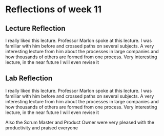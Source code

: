 # Reflections of week 11

## Lecture Reflection
I really liked this lecture. Professor Marlon spoke at this lecture. I was familiar with him before and crossed paths on several subjects. A very interesting lecture from him about the processes in large companies and how thousands of others are formed from one process. Very interesting lecture, in the near future I will even revise it

## Lab Reflection
I really liked this lecture. Professor Marlon spoke at this lecture. I was familiar with him before and crossed paths on several subjects. A very interesting lecture from him about the processes in large companies and how thousands of others are formed from one process. Very interesting lecture, in the near future I will even revise it

Also the Scrum Master and Product Owner were very pleased with the productivity and praised everyone
